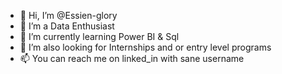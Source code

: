 - 👋 Hi, I’m @Essien-glory
- 👀 I’m a Data Enthusiast
- 🌱 I’m currently learning Power BI & Sql
- 💞️ I’m also looking for Internships and or entry level programs
- 📫 You can reach me on linked_in with sane username

<!---
Essien-glory/Essien-glory is a ✨ special ✨ repository because its `README.md` (this file) appears on your GitHub profile.
You can click the Preview link to take a look at your changes.
--->
